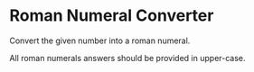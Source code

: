 # Roman Numeral Converter

Convert the given number into a roman numeral.

All roman numerals answers should be provided in upper-case.

